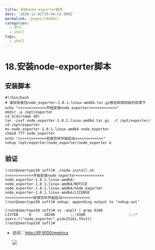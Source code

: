 ```yaml
---
title: 安装node-exporter脚本
date: '2020-12-01T10:44:52.000Z'
permalink: /pages/c8d0dc/
categories:
  - 学习
  - shell
tags:
  - shell
---
```


# 18.安装node-exporter脚本

## 安装脚本

```text
#!/bin/bash
# 请将安装包node_exporter-1.0.1.linux-amd64.tar.gz放在和我同级的目录下
echo ">>>>>>>>>>>>>开始安装node_exporter<<<<<<<<<<<<<"
mkdir -p /opt/exporter
cd $(dirname $0)
tar -zxvf node_exporter-1.0.1.linux-amd64.tar.gz  -C /opt/exporter/
cd /opt/exporter
mv node_exporter-1.0.1.linux-amd64 node_exporter
chmod 777 node_exporter
echo ">>>>>>>>>>>>>安装完毕开始启动<<<<<<<<<<<<<"
nohup /opt/exporter/node_exporter/node_exporter &
```

## 验证

```text
[root@smartops50 soft]# ./node-install.sh 
>>>>>>>>>>>>>开始安装node_exporter<<<<<<<<<<<<<
node_exporter-1.0.1.linux-amd64/
node_exporter-1.0.1.linux-amd64/NOTICE
node_exporter-1.0.1.linux-amd64/node_exporter
node_exporter-1.0.1.linux-amd64/LICENSE
>>>>>>>>>>>>>安装完毕开始启动<<<<<<<<<<<<<
[root@smartops50 soft]# nohup: appending output to ‘nohup.out’

[root@smartops50 soft]# ss -anplt | grep 9100
LISTEN     0      10240       :::9100                    :::*                   users:(("node_exporter",pid=25161,fd=3))
[root@smartops50 soft]#
```

* 访问：[http://IP:9100/metrics](http://IP:9100/metrics)

  ![](https://cdn.jsdelivr.net/gh/summerking1/image@main/807.png)

